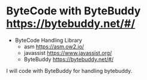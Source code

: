 # ByteCode with ByteBuddy <https://bytebuddy.net/#/>

- ByteCode Handling Library  
  - asm <https://asm.ow2.io/>
  - javassist <https://www.javassist.org/>
  - ByteBuddy <https://bytebuddy.net/#/>


I will code with ByteBuddy for handling bytebuddy. 